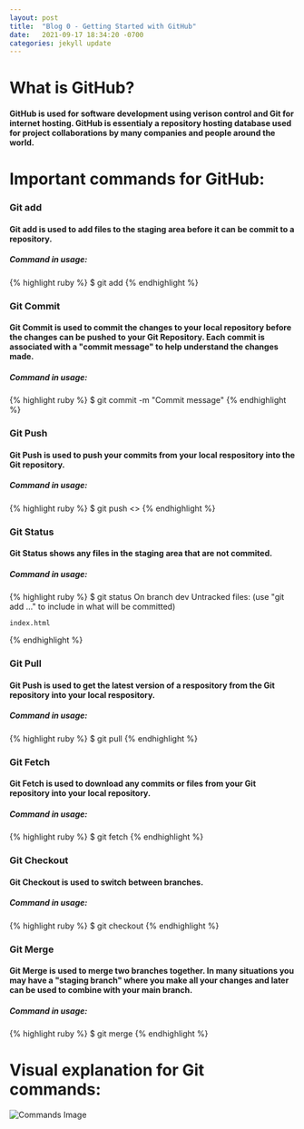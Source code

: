 ```yaml
---
layout: post
title:  "Blog 0 - Getting Started with GitHub"
date:   2021-09-17 18:34:20 -0700
categories: jekyll update
---
```


# **What is GitHub?**
#### GitHub is used for software development using verison control and Git for internet hosting. GitHub is essentialy a repository hosting database used for project collaborations by many companies and people around the world.

# **Important commands for GitHub:**
### **Git add**
#### Git add is used to add files to the staging area before it can be commit to a repository.
##### **Command in usage:**
{% highlight ruby %}
$ git add <file or directory name>
{% endhighlight %}


### **Git Commit**
#### Git Commit is used to commit the changes to your local repository before the changes can be pushed to your Git Repository. Each commit is associated with a "commit message" to help understand the changes made.
##### **Command in usage:**
{% highlight ruby %}
$ git commit -m "Commit message"
{% endhighlight %}

### **Git Push**
#### Git Push is used to push your commits from your local respository into the Git repository.
##### **Command in usage:**
{% highlight ruby %}
$ git push <>
{% endhighlight %}

### **Git Status**
#### Git Status shows any files in the staging area that are not commited.
##### **Command in usage:**
{% highlight ruby %}
$ git status
On branch dev
Untracked files:
  (use "git add <file>..." to include in what will be committed)

  	index.html
{% endhighlight %}

### **Git Pull**
#### Git Push is used to get the latest version of a respository from the Git repository into your local respository.
##### **Command in usage:**
{% highlight ruby %}
$ git pull <respository>
{% endhighlight %}

### **Git Fetch**
#### Git Fetch is used to download any commits or files from your Git repository into your local repository.
##### **Command in usage:**
{% highlight ruby %}
$ git fetch <repository>
{% endhighlight %}

### **Git Checkout**
#### Git Checkout is used to switch between branches.
##### **Command in usage:**
{% highlight ruby %}
$ git checkout <branch name>
{% endhighlight %}

### **Git Merge**
#### Git Merge is used to merge two branches together. In many situations you may have a "staging branch" where you make all your changes and later can be used to combine with your main branch.
##### **Command in usage:**
{% highlight ruby %}
$ git merge <branch name>
{% endhighlight %}

# **Visual explanation for Git commands:**
![Commands Image](https://topramanc.github.io/Images/git.png)